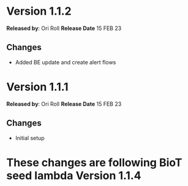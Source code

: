# Version 1.1.2

**Released by**: Ori Roll **Release Date** 15 FEB 23

## Changes

- Added BE update and create alert flows
# Version 1.1.1

**Released by**: Ori Roll **Release Date** 15 FEB 23

## Changes

- Initial setup

# These changes are following BioT seed lambda Version 1.1.4